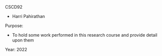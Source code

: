 CSCD92
- Harri Pahirathan

Purpose:
- To hold some work performed in this research course and provide detail upon them

Year: 2022
